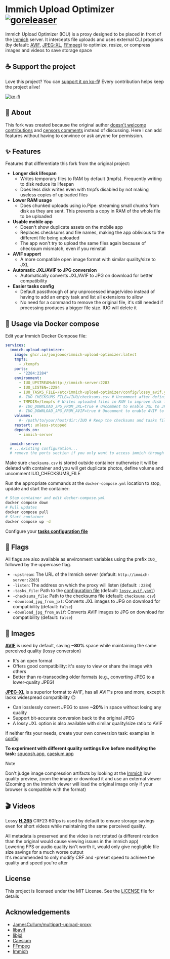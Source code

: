 # Immich Upload Optimizer [![goreleaser](https://github.com/joojoooo/immich-upload-optimizer/actions/workflows/release.yaml/badge.svg)](https://github.com/joojoooo/immich-upload-optimizer/actions/workflows/release.yaml)
Immich Upload Optimizer (IOU) is a proxy designed to be placed in front of the [Immich](https://immich.app/) server. It intercepts file uploads and uses external CLI programs (by default: [AVIF](https://aomediacodec.github.io/av1-avif/), [JPEG-XL](https://jpegxl.info/), [FFmpeg](https://www.ffmpeg.org/)) to optimize, resize, or compress images and videos to save storage space

## ☕  Support the project
Love this project? You can [support it on ko-fi](https://ko-fi.com/svilex)! Every contribution helps keep the project alive!

[![ko-fi](https://www.ko-fi.com/img/githubbutton_sm.svg)](https://ko-fi.com/svilex)

## 🎯 About
This fork was created because the original author [doesn't welcome contributions](https://github.com/miguelangel-nubla/immich-upload-optimizer/pull/21) and [censors comments](https://github.com/miguelangel-nubla/immich-upload-optimizer/issues/15) instead of discussing. Here I can add features without having to convince or ask anyone for permission.

## ✨ Features
Features that differentiate this fork from the original project:

- **Longer disk lifespan**
  - Writes temporary files to RAM by default (tmpfs). Frequently writing to disk reduce its lifespan
  - Does less disk writes even with tmpfs disabled by not making useless copies of uploaded files
- **Lower RAM usage**
  - Does chunked uploads using io.Pipe: streaming small chunks from disk as they are sent. This prevents a copy in RAM of the whole file to be uploaded
- **Usable mobile app**
  - Doesn't show duplicate assets on the mobile app
  - Replaces checksums and file names, making the app oblivious to the different file being uploaded
  - The app won't try to upload the same files again because of checksum mismatch, even if you reinstall
- **AVIF support**
  - A more compatible open image format with similar quality/size to JXL
- **Automatic JXL/AVIF to JPG conversion**
  - Automatically converts JXL/AVIF to JPG on download for better compatibility
- **Easier tasks config**
  - Default passthrough of any unprocessed image/video instead of having to add an empty task and list all extensions to allow
  - No need for a command to remove the original file, it's still needed if processing produces a bigger file size. IUO will delete it

## 🐋 Usage via Docker compose
Edit your Immich Docker Compose file:

```yaml
services:
  immich-upload-optimizer:
    image: ghcr.io/joojoooo/immich-upload-optimizer:latest
    tmpfs:
      - /tempfs
    ports:
      - "2284:2284"
    environment:
      - IUO_UPSTREAM=http://immich-server:2283
      - IUO_LISTEN=:2284
      - IUO_TASKS_FILE=/etc/immich-upload-optimizer/config/lossy_avif.yaml
      #- IUO_CHECKSUMS_FILE=/IUO/checksums.csv # Uncomment after defining a volume
      - TMPDIR=/tempfs # Writes uploaded files in RAM to improve disk lifespan (Remove if running low on RAM)
      #- IUO_DOWNLOAD_JPG_FROM_JXL=true # Uncomment to enable JXL to JPG conversion
      #- IUO_DOWNLOAD_JPG_FROM_AVIF=true # Uncomment to enable AVIF to JPG conversion
    volumes:
      #- /path/to/your/host/dir:/IUO # Keep the checksums and tasks files between updates by defining a volume
    restart: unless-stopped
    depends_on:
      - immich-server

  immich-server:
  # ...existing configuration...
  # remove the ports section if you only want to access immich through the proxy.
```
Make sure `checksums.csv` is stored outside container outherwise it will be deleted with container and you will get duplicate photos, define volume and uncomment IUO_CHECKSUMS_FILE

Run the appropriate commands at the `docker-compose.yml` location to stop, update and start the container:
```sh
# Stop container and edit docker-compose.yml
docker compose down
# Pull updates
docker compose pull
# Start container
docker compose up -d
```
Configure your **[tasks configuration file](TASKS.md)**

## 🚩 Flags
All flags are also available as environment variables using the prefix `IUO_` followed by the uppercase flag.
- `-upstream`: The URL of the Immich server (default: `http://immich-server:2283`)
- `-listen`: The address on which the proxy will listen (default: `:2284`)
- `-tasks_file`: Path to the [configuration file](TASKS.md) (default: [`lossy_avif.yaml`](config/lossy_avif.yaml))
- `-checksums_file`: Path to the checksums file (default: `checksums.csv`)
- `-download_jpg_from_jxl`: Converts JXL images to JPG on download for compatibility (default: `false`)
- `-download_jpg_from_avif`: Converts AVIF images to JPG on download for compatibility (default: `false`)

## 📸 Images
**[AVIF](https://aomediacodec.github.io/av1-avif/)** is used by default, saving **~80%** space while maintaining the same perceived quality (lossy conversion)
- It's an open format
- Offers good compatibility: it's easy to view or share the image with others
- Better than re-transcoding older formats (e.g., converting JPEG to a lower-quality JPEG)

**[JPEG-XL](https://jpegxl.info/)** is a superior format to AVIF, has all AVIF's pros and more, except it lacks widespread compatibility 😔
- Can losslessly convert JPEG to save **~20%** in space without losing any quality
- Support bit-accurate conversion back to the original JPEG
- A lossy JXL option is also available with similar quality/size ratio to AVIF

If neither fits your needs, create your own conversion task: examples in [config](config)

**To experiment with different quality settings live before modifying the task:** [squoosh.app](https://squoosh.app/), [caesium.app](https://caesium.app/)

> [!NOTE]
> Don't judge image compression artifacts by looking at the [Immich](https://github.com/immich-app/immich) low quality preview, zoom the image or download it and use an external viewer (Zooming on the Immich viewer will load the original image only if your browser is compatible with the format)

## 🎬 Videos
Lossy **[H.265](wikipedia.org/wiki/High_Efficiency_Video_Coding)** CRF23 60fps is used by default to ensure storage savings even for short videos while maintaining the same perceived quality.

All metadata is preserved and the video is not rotated (a different rotation than the original would cause viewing issues in the immich app)<br>
Lowering FPS or audio quality isn't worth it, would only give negligible file size savings for a much worse output<br>
It's recommended to only modify CRF and -preset speed to achieve the quality and speed you're after

## License
This project is licensed under the MIT License. See the [LICENSE](LICENSE) file for details

## Acknowledgements
- [JamesCullum/multipart-upload-proxy](https://github.com/JamesCullum/multipart-upload-proxy)
- [libavif](https://github.com/AOMediaCodec/libavif)
- [libjxl](https://github.com/libjxl/libjxl)
- [Caesium](https://github.com/Lymphatus/caesium)
- [FFmpeg](https://www.ffmpeg.org/)
- [Immich](https://github.com/immich-app/immich)
